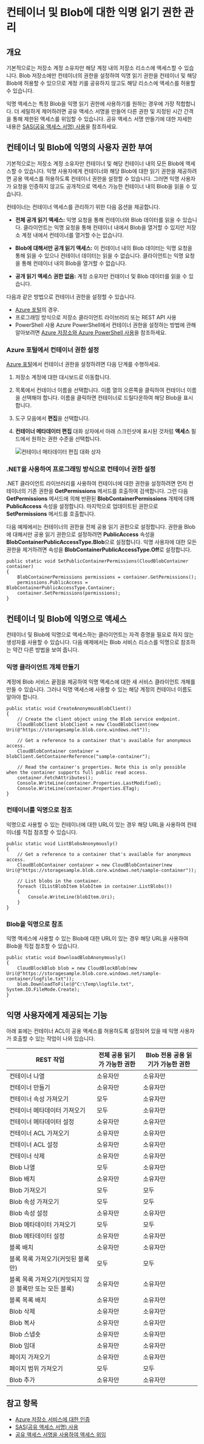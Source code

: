 <properties 
	pageTitle="컨테이너 및 Blob에 대한 익명의 읽기 액세스 권한 관리 | Microsoft Azure" 
	description="컨테이너와 Blob에서 익명 액세스를 사용하도록 설정하는 방법 및 프로그래밍 방식으로 액세스하는 방법을 알아봅니다." 
	services="storage" 
	documentationCenter="" 
	authors="tamram" 
	manager="carmonm" 
	editor="tysonn"/>

<tags 
	ms.service="storage" 
	ms.workload="storage" 
	ms.tgt_pltfrm="na" 
	ms.devlang="na" 
	ms.topic="article" 
	ms.date="09/07/2016"
	ms.author="tamram"/>

# 컨테이너 및 Blob에 대한 익명 읽기 권한 관리

## 개요

기본적으로는 저장소 계정 소유자만 해당 계정 내의 저장소 리소스에 액세스할 수 있습니다. Blob 저장소에만 컨테이너의 권한을 설정하여 익명 읽기 권한을 컨테이너 및 해당 Blob에 허용할 수 있으므로 계정 키를 공유하지 않고도 해당 리소스에 액세스를 허용할 수 있습니다.

익명 액세스는 특정 Blob을 익명 읽기 권한에 사용하기를 원하는 경우에 가장 적합합니다. 더 세밀하게 제어하려면 공유 액세스 서명을 만들어 다른 권한 및 지정된 시간 간격을 통해 제한된 액세스를 위임할 수 있습니다. 공유 액세스 서명 만들기에 대한 자세한 내용은 [SAS(공유 액세스 서명) 사용](storage-dotnet-shared-access-signature-part-1.md)을 참조하세요.

## 컨테이너 및 Blob에 익명의 사용자 권한 부여

기본적으로는 저장소 계정 소유자만 컨테이너 및 해당 컨테이너 내의 모든 Blob에 액세스할 수 있습니다. 익명 사용자에게 컨테이너와 해당 Blob에 대한 읽기 권한을 제공하려면 공용 액세스를 허용하도록 컨테이너 권한을 설정할 수 있습니다. 그러면 익명 사용자가 요청을 인증하지 않고도 공개적으로 액세스 가능한 컨테이너 내의 Blob을 읽을 수 있습니다.

컨테이너는 컨테이너 액세스를 관리하기 위한 다음 옵션을 제공합니다.

- **전체 공개 읽기 액세스:** 익명 요청을 통해 컨테이너와 Blob 데이터를 읽을 수 있습니다. 클라이언트는 익명 요청을 통해 컨테이너 내에서 Blob을 열거할 수 있지만 저장소 계정 내에서 컨테이너를 열거할 수는 없습니다.

- **Blob에 대해서만 공개 읽기 액세스:** 이 컨테이너 내의 Blob 데이터는 익명 요청을 통해 읽을 수 있으나 컨테이너 데이터는 읽을 수 없습니다. 클라이언트는 익명 요청을 통해 컨테이너 내의 Blob을 열거할 수 없습니다.

- **공개 읽기 액세스 권한 없음:** 계정 소유자만 컨테이너 및 Blob 데이터를 읽을 수 있습니다.

다음과 같은 방법으로 컨테이너 권한을 설정할 수 있습니다.

- [Azure 포털](https://portal.azure.com)의 경우.
- 프로그래밍 방식으로 저장소 클라이언트 라이브러리 또는 REST API 사용
- PowerShell 사용 Azure PowerShell에서 컨테이너 권한을 설정하는 방법에 관해 알아보려면 [Azure 저장소와 Azure PowerShell 사용](storage-powershell-guide-full.md#how-to-manage-azure-blobs)을 참조하세요.

### Azure 포털에서 컨테이너 권한 설정

[Azure 포털](https://portal.azure.com)에서 컨테이너 권한을 설정하려면 다음 단계를 수행하세요.

1. 저장소 계정에 대한 대시보드로 이동합니다.
2. 목록에서 컨테이너 이름을 선택합니다. 이름 열의 오른쪽을 클릭하여 컨테이너 이름을 선택해야 합니다. 이름을 클릭하면 컨테이너로 드릴다운하여 해당 Blob을 표시합니다.
3. 도구 모음에서 **편집**을 선택합니다.
4. **컨테이너 메타데이터 편집** 대화 상자에서 아래 스크린샷에 표시된 것처럼 **액세스** 필드에서 원하는 권한 수준을 선택합니다.

	![컨테이너 메타데이터 편집 대화 상자](./media/storage-manage-access-to-resources/storage-manage-access-to-resources-1.png)

### .NET을 사용하여 프로그래밍 방식으로 컨테이너 권한 설정

.NET 클라이언트 라이브러리를 사용하여 컨테이너에 대한 권한을 설정하려면 먼저 컨테이너의 기존 권한을 **GetPermissions** 메서드를 호출하여 검색합니다. 그런 다음 **GetPermissions** 메서드에 의해 반환된 **BlobContainerPermissions** 개체에 대해 **PublicAccess** 속성을 설정합니다. 마지막으로 업데이트된 권한으로 **SetPermissions** 메서드를 호출합니다.

다음 예제에서는 컨테이너의 권한을 전체 공용 읽기 권한으로 설정합니다. 권한을 Blob에 대해서만 공용 읽기 권한으로 설정하려면 **PublicAccess** 속성을 **BlobContainerPublicAccessType.Blob**으로 설정합니다. 익명 사용자에 대한 모든 권한을 제거하려면 속성을 **BlobContainerPublicAccessType.Off**로 설정합니다.

    public static void SetPublicContainerPermissions(CloudBlobContainer container)
    {
        BlobContainerPermissions permissions = container.GetPermissions();
        permissions.PublicAccess = BlobContainerPublicAccessType.Container;
        container.SetPermissions(permissions);
    }

## 컨테이너 및 Blob에 익명으로 액세스

컨테이너 및 Blob에 익명으로 액세스하는 클라이언트는 자격 증명을 필요로 하지 않는 생성자를 사용할 수 있습니다. 다음 예제에서는 Blob 서비스 리소스를 익명으로 참조하는 약간 다른 방법을 보여 줍니다.

### 익명 클라이언트 개체 만들기

계정에 Blob 서비스 끝점을 제공하여 익명 액세스에 대한 새 서비스 클라이언트 개체를 만들 수 있습니다. 그러나 익명 액세스에 사용할 수 있는 해당 계정의 컨테이너 이름도 알아야 합니다.

    public static void CreateAnonymousBlobClient()
    {
        // Create the client object using the Blob service endpoint.
        CloudBlobClient blobClient = new CloudBlobClient(new Uri(@"https://storagesample.blob.core.windows.net"));

        // Get a reference to a container that's available for anonymous access.
        CloudBlobContainer container = blobClient.GetContainerReference("sample-container");

        // Read the container's properties. Note this is only possible when the container supports full public read access.
        container.FetchAttributes();
        Console.WriteLine(container.Properties.LastModified);
        Console.WriteLine(container.Properties.ETag);
    }

### 컨테이너를 익명으로 참조

익명으로 사용할 수 있는 컨테이너에 대한 URL이 있는 경우 해당 URL을 사용하여 컨테이너를 직접 참조할 수 있습니다.

    public static void ListBlobsAnonymously()
    {
        // Get a reference to a container that's available for anonymous access.
        CloudBlobContainer container = new CloudBlobContainer(new Uri(@"https://storagesample.blob.core.windows.net/sample-container"));

        // List blobs in the container.
        foreach (IListBlobItem blobItem in container.ListBlobs())
        {
            Console.WriteLine(blobItem.Uri);
        }
    }


### Blob을 익명으로 참조

익명 액세스에 사용할 수 있는 Blob에 대한 URL이 있는 경우 해당 URL을 사용하여 Blob을 직접 참조할 수 있습니다.

    public static void DownloadBlobAnonymously()
    {
        CloudBlockBlob blob = new CloudBlockBlob(new Uri(@"https://storagesample.blob.core.windows.net/sample-container/logfile.txt"));
        blob.DownloadToFile(@"C:\Temp\logfile.txt", System.IO.FileMode.Create);
    }

## 익명 사용자에게 제공되는 기능

아래 표에는 컨테이너 ACL이 공용 액세스를 허용하도록 설정되어 있을 때 익명 사용자가 호출할 수 있는 작업이 나와 있습니다.

| REST 작업 | 전체 공용 읽기가 가능한 권한 | Blob 전용 공용 읽기가 가능한 권한 |
|--------------------------------------------------------|-----------------------------------------|---------------------------------------------------|
| 컨테이너 나열 | 소유자만 | 소유자만 |
| 컨테이너 만들기 | 소유자만 | 소유자만 |
| 컨테이너 속성 가져오기 | 모두 | 소유자만 |
| 컨테이너 메타데이터 가져오기 | 모두 | 소유자만 |
| 컨테이너 메타데이터 설정 | 소유자만 | 소유자만 |
| 컨테이너 ACL 가져오기 | 소유자만 | 소유자만 |
| 컨테이너 ACL 설정 | 소유자만 | 소유자만 |
| 컨테이너 삭제 | 소유자만 | 소유자만 |
| Blob 나열 | 모두 | 소유자만 |
| Blob 배치 | 소유자만 | 소유자만 |
| Blob 가져오기 | 모두 | 모두 |
| Blob 속성 가져오기 | 모두 | 모두 |
| Blob 속성 설정 | 소유자만 | 소유자만 |
| Blob 메타데이터 가져오기 | 모두 | 모두 |
| Blob 메타데이터 설정 | 소유자만 | 소유자만 |
| 블록 배치 | 소유자만 | 소유자만 |
| 블록 목록 가져오기(커밋된 블록만) | 모두 | 모두 |
| 블록 목록 가져오기(커밋되지 않은 블록만 또는 모든 블록) | 소유자만 | 소유자만 |
| 블록 목록 배치 | 소유자만 | 소유자만 |
| Blob 삭제 | 소유자만 | 소유자만 |
| Blob 복사 | 소유자만 | 소유자만 |
| Blob 스냅숏 | 소유자만 | 소유자만 |
| Blob 임대 | 소유자만 | 소유자만 |
| 페이지 가져오기 | 소유자만 | 소유자만 |
| 페이지 범위 가져오기 | 모두 | 모두 |
| Blob 추가 | 소유자만 | 소유자만 |


## 참고 항목

- [Azure 저장소 서비스에 대한 인증](https://msdn.microsoft.com/library/azure/dd179428.aspx)
- [SAS(공유 액세스 서명) 사용](storage-dotnet-shared-access-signature-part-1.md)
- [공유 액세스 서명을 사용하여 액세스 위임](https://msdn.microsoft.com/library/azure/ee395415.aspx)

<!---HONumber=AcomDC_0914_2016-->